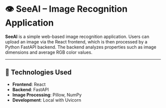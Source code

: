 # 👁️ SeeAI – Image Recognition Application

**SeeAI** is a simple web-based image recognition application. Users can upload an image via the React frontend, which is then processed by a Python FastAPI backend. The backend analyzes properties such as image dimensions and average RGB color values.

---

## 🧩 Technologies Used

- **Frontend**: React
- **Backend**: FastAPI
- **Image Processing**: Pillow, NumPy
- **Development**: Local with Uvicorn
